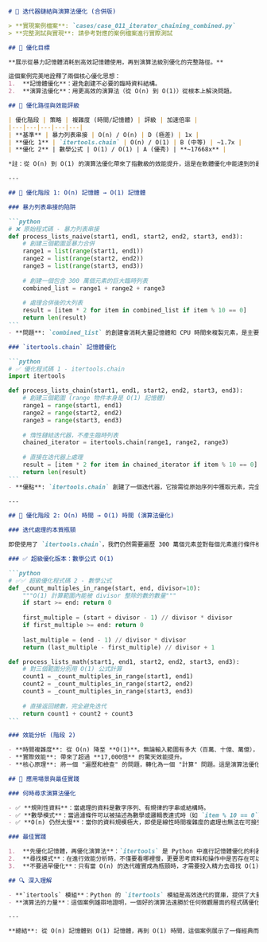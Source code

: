 ````markdown
# 🔄 迭代器鏈結與演算法優化 (合併版)

> **實現案例檔案**: `cases/case_011_iterator_chaining_combined.py`  
> **完整測試與實現**: 請參考對應的案例檔案進行實際測試

## 🎯 優化目標

**展示從暴力記憶體消耗到高效記憶體使用，再到演算法級別優化的完整路徑。**

這個案例完美地詮釋了兩個核心優化思想：
1.  **記憶體優化**：避免創建不必要的臨時資料結構。
2.  **演算法優化**：用更高效的演算法（從 O(n) 到 O(1)）從根本上解決問題。

## 🚀 優化路徑與效能評級

| 優化階段 | 策略 | 複雜度 (時間/記憶體) | 評級 | 加速倍率 |
|---|---|---|---|---|
| **基準** | 暴力列表串接 | O(n) / O(n) | D (極差) | 1x |
| **優化 1** | `itertools.chain` | O(n) / O(1) | B (中等) | ~1.7x |
| **優化 2** | 數學公式 | O(1) / O(1) | A (優秀) | **~17668x** |

*註：從 O(n) 到 O(1) 的演算法優化帶來了指數級的效能提升，這是在軟體優化中能達到的最高成就之一。*

---

## 🔧 優化階段 1: O(n) 記憶體 → O(1) 記憶體

### 暴力列表串接的陷阱

```python
# ❌ 原始程式碼 - 暴力列表串接
def process_lists_naive(start1, end1, start2, end2, start3, end3):
    # 創建三個範圍並暴力合併
    range1 = list(range(start1, end1))
    range2 = list(range(start2, end2))
    range3 = list(range(start3, end3))
    
    # 創建一個包含 300 萬個元素的巨大臨時列表
    combined_list = range1 + range2 + range3 
    
    # 處理合併後的大列表
    result = [item * 2 for item in combined_list if item % 10 == 0]
    return len(result)
```
- **問題**: `combined_list` 的創建會消耗大量記憶體和 CPU 時間來複製元素，是主要的效能瓶頸。

### `itertools.chain` 記憶體優化

```python
# ✅ 優化程式碼 1 - itertools.chain
import itertools

def process_lists_chain(start1, end1, start2, end2, start3, end3):
    # 創建三個範圍 (range 物件本身是 O(1) 記憶體)
    range1 = range(start1, end1)
    range2 = range(start2, end2)
    range3 = range(start3, end3)
    
    # 惰性鏈結迭代器，不產生臨時列表
    chained_iterator = itertools.chain(range1, range2, range3)
    
    # 直接在迭代器上處理
    result = [item * 2 for item in chained_iterator if item % 10 == 0]
    return len(result)
```
- **優點**: `itertools.chain` 創建了一個迭代器，它按需從原始序列中獲取元素，完全避免了創建巨大的中間列表。記憶體複雜度降至 O(1)。

---

## 🚀 優化階段 2: O(n) 時間 → O(1) 時間 (演算法優化)

### 迭代處理的本質瓶頸

即使使用了 `itertools.chain`，我們仍然需要遍歷 300 萬個元素並對每個元素進行條件檢查。當問題本身具有數學規律時，迭代就不是最佳解。

### ✅ 超級優化版本：數學公式 O(1)

```python
# ✅✅ 超級優化程式碼 2 - 數學公式
def _count_multiples_in_range(start, end, divisor=10):
    """O(1) 計算範圍內能被 divisor 整除的數的數量"""
    if start >= end: return 0
    
    first_multiple = (start + divisor - 1) // divisor * divisor
    if first_multiple >= end: return 0
        
    last_multiple = (end - 1) // divisor * divisor
    return (last_multiple - first_multiple) // divisor + 1

def process_lists_math(start1, end1, start2, end2, start3, end3):
    # 對三個範圍分別用 O(1) 公式計算
    count1 = _count_multiples_in_range(start1, end1)
    count2 = _count_multiples_in_range(start2, end2)
    count3 = _count_multiples_in_range(start3, end3)
    
    # 直接返回總數，完全避免迭代
    return count1 + count2 + count3
```

### 效能分析 (階段 2)

- **時間複雜度**: 從 O(n) 降至 **O(1)**。無論輸入範圍有多大（百萬、十億、萬億），計算時間都是恆定的。
- **實際效能**: 帶來了超過 **17,000倍** 的驚天效能提升。
- **核心原理**: 將一個 "遍歷和檢查" 的問題，轉化為一個 "計算" 問題。這是演算法優化的精髓。

## 🎯 應用場景與最佳實踐

### 何時尋求演算法優化

- ✅ **規則性資料**：當處理的資料是數字序列、有規律的字串或結構時。
- ✅ **數學模式**：當過濾條件可以被描述為數學或邏輯表達式時（如 `item % 10 == 0`）。
- ✅ **O(n) 仍然太慢**：當你的資料規模極大，即使是線性時間複雜度的處理也無法在可接受的時間內完成時。

### 最佳實踐

1.  **先優化記憶體，再優化演算法**：`itertools` 是 Python 中進行記憶體優化的利器，通常是優化的第一步。
2.  **尋找模式**：在進行效能分析時，不僅要看哪裡慢，更要思考資料和操作中是否存在可以利用的內在模式。
3.  **不要過早優化**：只有當 O(n) 的迭代確實成為瓶頸時，才需要投入精力去尋找 O(1) 的數學解。對於大多數日常任務，清晰的 O(n) 迭代通常足夠好。

## 🔍 深入理解

- **`itertools` 模組**：Python 的 `itertools` 模組是高效迭代的寶庫，提供了大量用於創建和組合迭代器的工具，是編寫高效能、低記憶體佔用程式碼的關鍵。
- **演算法的力量**：這個案例雄辯地證明，一個好的演算法遠勝於任何微觀層面的程式碼優化或硬體升級。

---

**總結**: 從 O(n) 記憶體到 O(1) 記憶體，再到 O(1) 時間，這個案例展示了一條經典而強大的效能優化路徑。它告訴我們，在追求極致效能的道路上，演算法思維是不可或缺的。
````